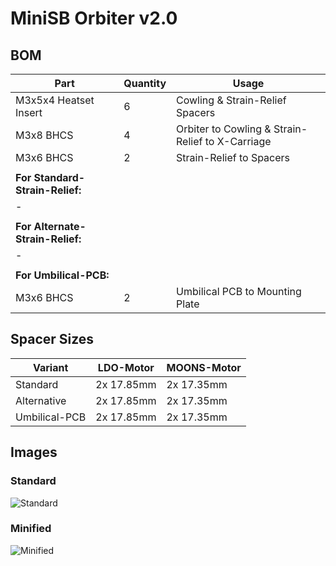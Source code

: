 # MiniSB Orbiter v2.0
## BOM
| Part                         | Quantity | Usage                                                        |
|------------------------------|----------|--------------------------------------------------------------|
| M3x5x4 Heatset Insert        | 6        | Cowling & Strain-Relief Spacers                              |
| M3x8 BHCS                    | 4        | Orbiter to Cowling & Strain-Relief to X-Carriage                                  |
| M3x6 BHCS                    | 2        | Strain-Relief to Spacers                                     |
|                              |          |                                                              |
| **For Standard-Strain-Relief:**  |          |                                                              |
| -                            |          |                                                              |
|                              |          |                                                              |
| **For Alternate-Strain-Relief:** |          |                                                              |
| -                            |          |                                                              |
|                              |          |                                                              |
| **For Umbilical-PCB:**           |          |                                                              |
| M3x6 BHCS                    | 2        | Umbilical PCB to Mounting Plate                              |
## Spacer Sizes
| Variant | LDO-Motor | MOONS-Motor |
|---------|-----|-------|
| Standard | 2x 17.85mm | 2x 17.35mm |
| Alternative | 2x 17.85mm | 2x 17.35mm |
| Umbilical-PCB | 2x 17.85mm | 2x 17.35mm |
## Images
### Standard
![Standard](images/Libra-Mini_1.png)
### Minified
![Minified](images/Libra-Mini-Minified_1.png)
